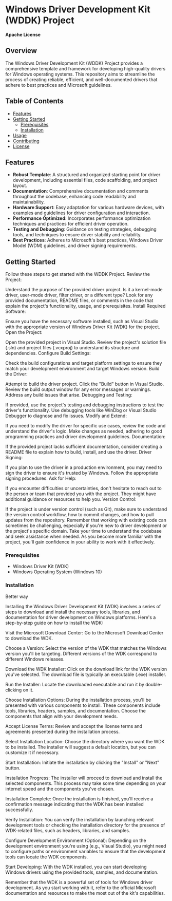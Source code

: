 # Windows Driver Development Kit (WDDK) Project

**Apache License**

## Overview

The Windows Driver Development Kit (WDDK) Project provides a comprehensive template and framework for developing high-quality drivers for Windows operating systems. This repository aims to streamline the process of creating reliable, efficient, and well-documented drivers that adhere to best practices and Microsoft guidelines.

## Table of Contents

- [Features](#features)
- [Getting Started](#getting-started)
  - [Prerequisites](#prerequisites)
  - [Installation](#installation)
- [Usage](#usage)
- [Contributing](#contributing)
- [License](#license)

## Features

- **Robust Template**: A structured and organized starting point for driver development, including essential files, code scaffolding, and project layout.
- **Documentation**: Comprehensive documentation and comments throughout the codebase, enhancing code readability and maintainability.
- **Hardware Support**: Easy adaptation for various hardware devices, with examples and guidelines for driver configuration and interaction.
- **Performance Optimized**: Incorporates performance optimization techniques and practices for efficient driver operation.
- **Testing and Debugging**: Guidance on testing strategies, debugging tools, and techniques to ensure driver stability and reliability.
- **Best Practices**: Adheres to Microsoft's best practices, Windows Driver Model (WDM) guidelines, and driver signing requirements.

## Getting Started

Follow these steps to get started with the WDDK Project.
Review the Project:

Understand the purpose of the provided driver project. Is it a kernel-mode driver, user-mode driver, filter driver, or a different type?
Look for any provided documentation, README files, or comments in the code that explain the project's functionality, usage, and prerequisites.
Install Required Software:

Ensure you have the necessary software installed, such as Visual Studio with the appropriate version of Windows Driver Kit (WDK) for the project.
Open the Project:

Open the provided project in Visual Studio.
Review the project's solution file (.sln) and project files (.vcxproj) to understand its structure and dependencies.
Configure Build Settings:

Check the build configurations and target platform settings to ensure they match your development environment and target Windows version.
Build the Driver:

Attempt to build the driver project. Click the "Build" button in Visual Studio.
Review the build output window for any error messages or warnings. Address any build issues that arise.
Debugging and Testing:

If provided, use the project's testing and debugging instructions to test the driver's functionality.
Use debugging tools like WinDbg or Visual Studio Debugger to diagnose and fix issues.
Modify and Extend:

If you need to modify the driver for specific use cases, review the code and understand the driver's logic.
Make changes as needed, adhering to good programming practices and driver development guidelines.
Documentation:

If the provided project lacks sufficient documentation, consider creating a README file to explain how to build, install, and use the driver.
Driver Signing:

If you plan to use the driver in a production environment, you may need to sign the driver to ensure it's trusted by Windows. Follow the appropriate signing procedures.
Ask for Help:

If you encounter difficulties or uncertainties, don't hesitate to reach out to the person or team that provided you with the project. They might have additional guidance or resources to help you.
Version Control:

If the project is under version control (such as Git), make sure to understand the version control workflow, how to commit changes, and how to pull updates from the repository.
Remember that working with existing code can sometimes be challenging, especially if you're new to driver development or the project's specific domain. Take your time to understand the codebase and seek assistance when needed. As you become more familiar with the project, you'll gain confidence in your ability to work with it effectively.






### Prerequisites

- Windows Driver Kit (WDK)
- Windows Operating System (Windows 10)
### Installation
Better way 

Installing the Windows Driver Development Kit (WDK) involves a series of steps to download and install the necessary tools, libraries, and documentation for driver development on Windows platforms. Here's a step-by-step guide on how to install the WDK:

Visit the Microsoft Download Center:
Go to the Microsoft Download Center to download the WDK.

Choose a Version:
Select the version of the WDK that matches the Windows version you'll be targeting. Different versions of the WDK correspond to different Windows releases.

Download the WDK Installer:
Click on the download link for the WDK version you've selected. The download file is typically an executable (.exe) installer.

Run the Installer:
Locate the downloaded executable and run it by double-clicking on it.

Choose Installation Options:
During the installation process, you'll be presented with various components to install. These components include tools, libraries, headers, samples, and documentation. Choose the components that align with your development needs.

Accept License Terms:
Review and accept the license terms and agreements presented during the installation process.

Select Installation Location:
Choose the directory where you want the WDK to be installed. The installer will suggest a default location, but you can customize it if necessary.

Start Installation:
Initiate the installation by clicking the "Install" or "Next" button.

Installation Progress:
The installer will proceed to download and install the selected components. This process may take some time depending on your internet speed and the components you've chosen.

Installation Complete:
Once the installation is finished, you'll receive a confirmation message indicating that the WDK has been installed successfully.

Verify Installation:
You can verify the installation by launching relevant development tools or checking the installation directory for the presence of WDK-related files, such as headers, libraries, and samples.

Configure Development Environment (Optional):
Depending on the development environment you're using (e.g., Visual Studio), you might need to configure paths or environment variables to ensure that the development tools can locate the WDK components.

Start Developing:
With the WDK installed, you can start developing Windows drivers using the provided tools, samples, and documentation.

Remember that the WDK is a powerful set of tools for Windows driver development. As you start working with it, refer to the official Microsoft documentation and resources to make the most out of the kit's capabilities.




